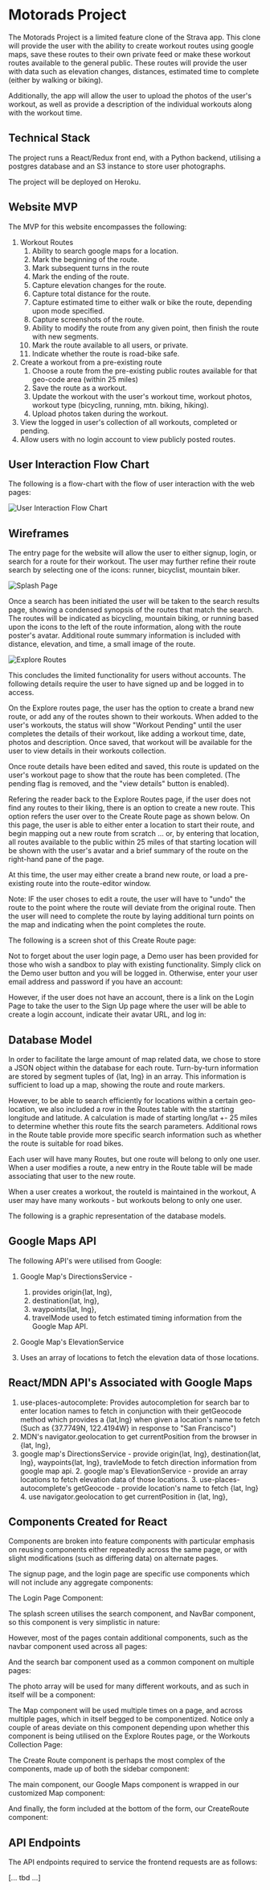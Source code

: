 # Motorads Project

The Motorads Project is a limited feature clone of the Strava app.  This clone will provide the user with the ability to create workout routes using google maps, save these routes to their own private feed or make these workout routes available to the general public.  These routes will provide the user with data such as elevation changes, distances, estimated time to complete (either by walking or biking).

Additionally, the app will allow the user to upload the photos of the user's workout, as well as provide a description of the individual workouts along with the workout time.

## Technical Stack

The project runs a React/Redux front end, with a Python backend, utilising a postgres database and an S3 instance to store user photographs.

The project will be deployed on Heroku.

## Website MVP

The MVP for this website encompasses the following:

1. Workout Routes
   1. Ability to search google maps for a location.
   2. Mark the beginning of the route.
   3. Mark subsequent turns in the route
   4. Mark the ending of the route.
   5. Capture elevation changes for the route.
   6. Capture total distance for the route.
   7. Capture estimated time to either walk or bike the route, depending upon mode specified.
   8. Capture screenshots of the route.
   9. Ability to modify the route from any given point, then finish the route with new segments.
   10. Mark the route available to all users, or private.
   11. Indicate whether the route is road-bike safe.
2. Create a workout from a pre-existing route
   1. Choose a route from the pre-existing public routes available for that geo-code area (within 25 miles)
   2. Save the route as a workout.
   3. Update the workout with the user's workout time, workout photos, workout type (bicycling, running, mtn. biking, hiking).
   4. Upload photos taken during the workout.
3. View the logged in user's collection of all workouts, completed or pending.
4. Allow users with no login account to view publicly posted routes.

## User Interaction Flow Chart

The following is a flow-chart with the flow of user interaction with the web pages:

![User Interaction Flow Chart](/doc/images/WebPage-Flow.png)

## Wireframes

The entry page for the website will allow the user to either signup, login, or search for a route for their workout.  The user may further refine their route search by selecting one of the icons: runner, bicyclist, mountain biker.

![Splash Page](/doc/images/1-SplashPage.png)

Once a search has been initiated the user will be taken to the search results page, showing a condensed synopsis of the routes that match the search.  The routes will be indicated as bicycling, mountain biking, or running based upon the icons to the left of the route information, along with the route poster's avatar.  Additional route summary information is included with distance, elevation, and time, a small image of the route.

![Explore Routes](/doc/images/2-ExploreRoutes.png)

This concludes the limited functionality for users without accounts.  The following details require the user to have signed up and be logged in to access.

On the Explore routes page, the user has the option to create a brand new route, or add any of the routes shown to their workouts.  When added to the user's workouts, the status will show "Workout Pending" until the user completes the details of their workout, like adding a workout time, date, photos and description.  Once saved, that workout will be available for the user to view details in their workouts collection.

<!-- ![Edit Workout Details](/doc/images/4b-EditWorkoutDetails.png) -->

Once route details have been edited and saved, this route is updated on the user's workout page to show that the route has been completed.  (The pending flag is removed, and the "view details" button is enabled).

<!-- ![View Workouts](/doc/images/4a-WorkoutDetails.png) -->

Refering the reader back to the Explore Routes page, if the user does not find any routes to their liking, there is an option to create a new route.  This option refers the user over to the Create Route page as shown below.  On this page, the user is able to either enter a location to start their route, and begin mapping out a new route from scratch ... or, by entering that location, all routes available to the public within 25 miles of that starting location will be shown with the user's avatar and a brief summary of the route on the right-hand pane of the page.

At this time, the user may either create a brand new route, or load a pre-existing route into the route-editor window.

Note:  IF the user choses to edit a route, the user will have to "undo" the route to the point where the route will deviate from the original route.  Then the user will need to complete the route by laying additional turn points on the map and indicating when the point completes the route.

The following is a screen shot of this Create Route page:

<!-- ![Create Route](/doc/images/5-CreateRoute.png) -->

Not to forget about the user login page, a Demo user has been provided for those who wish a sandbox to play with existing functionality.  Simply click on the Demo user button and you will be logged in.  Otherwise, enter your user email address and password if you have an account:

<!-- ![Login Page](/doc/images/6-Login.png) -->

However, if the user does not have an account, there is a link on the Login Page to take the user to the Sign Up page where the user will be able to create a login account, indicate their avatar URL, and log in:

<!-- ![Sign-Up.png](/doc/images/7-Sign-Up.png) -->

## Database Model

In order to facilitate the large amount of map related data, we chose to store a JSON object within the database for each route.  Turn-by-turn information are stored by segment tuples of {lat, lng} in an array.  This information is sufficient to load up a map, showing the route and route markers.

However, to be able to search efficiently for locations within a certain geo-location, we also included a row in the Routes table with the starting longitude and latitude.  A calculation is made of starting long/lat +- 25 miles to determine whether this route fits the search parameters.  Additional rows in the Route table provide more specific search information such as whether the route is suitable for road bikes.

Each user will have many Routes, but one route will belong to only one user.  When a user modifies a route, a new entry in the Route table will be made associating that user to the new route.

When a user creates a workout, the routeId is maintained in the workout,  A user may have many workouts - but workouts belong to only one user.

The following is a graphic representation of the database models.

<!-- ![Database ERD](/doc/images/db-ERD.png) -->

## Google Maps API

The following API's were utilised from Google:

1. Google Map's DirectionsService -

   1. provides origin{lat, lng},
   2. destination{lat, lng},
   3. waypoints{lat, lng},
   4. travelMode used to fetch estimated timing information from the Google Map API.
2. Google Map's ElevationService
3. Uses an array of locations to fetch the elevation data of those locations.

## React/MDN API's Associated with Google Maps

1. use-places-autocomplete:  Provides autocompletion for search bar to enter location names to fetch in conjunction with their getGeocode method which provides a {lat,lng} when given a location's name to fetch (Such as {37.7749N, 122.4194W} in response to "San Francisco")
2. MDN's navigator.geolocation to get currentPosition from the browser in {lat, lng},
3. google map's DirectionsService - provide origin{lat, lng}, destination{lat, lng}, waypoints{lat, lng}, travleMode to fetch direction information from google map api. 2. google map's ElevationService - provide an array locations to fetch elevation data of those locations. 3. use-places-autocomplete's getGeocode - provide location's name to fetch {lat, lng}  4. use navigator.geolocation to get currentPosition in {lat, lng},

## Components Created for React

Components are broken into feature components with particular emphasis on reusing components either repeatedly across the same page, or with slight modifications (such as differing data) on alternate pages.

The signup page, and the login page are specific use components which will not include any aggregate components:

<!-- ![Signup Page](/doc/images/Component-SignUp.png). -->

The Login Page Component:

<!-- ![Login Page](/doc/images/Component-Login.png) -->

The splash screen utilises the search component, and NavBar component, so this component is very simplistic in nature:

<!-- ![Splash screen component](/doc/images/Component-SplashScreen.png) -->

However, most of the pages contain additional components, such as the navbar component used across all pages:

<!-- ![NavBar component](/doc/images/Component-NavBar.png) -->

And the search bar component used as a common component on multiple pages:

<!-- ![SearchBar Component](/doc/images/Component-SearchBar.png) -->

The photo array will be used for many different workouts, and as such in itself will be a component:

<!-- ![PhotoArray Component](/doc/images/Component-PhotoArray.png) -->

The Map component will be used multiple times on a page, and across multiple pages, which in itself begged to be componentized.  Notice only a couple of areas deviate on this component depending upon whether this component is being utilised on the Explore Routes page, or the Workouts Collection Page:

<!-- ![Map Component](/doc/images/Component-Map.png) -->

The Create Route component is perhaps the most complex of the components, made up of both the sidebar component:

<!-- ![Nearby Routes Sidebar](/doc/images/Component-NearbyRoutesSideBar.png) -->

The main component, our Google Maps component is wrapped in our customized Map component:

<!-- ![Map Wrapper Component](/doc/images/Component-MapComponent.png) -->

And finally, the form included at the bottom of the form, our CreateRoute component:

<!-- ![Create Route Component](/doc/images/Component-CreateRoute.png) -->

## API Endpoints

The API endpoints required to service the frontend requests are as follows:

[... tbd ...]

